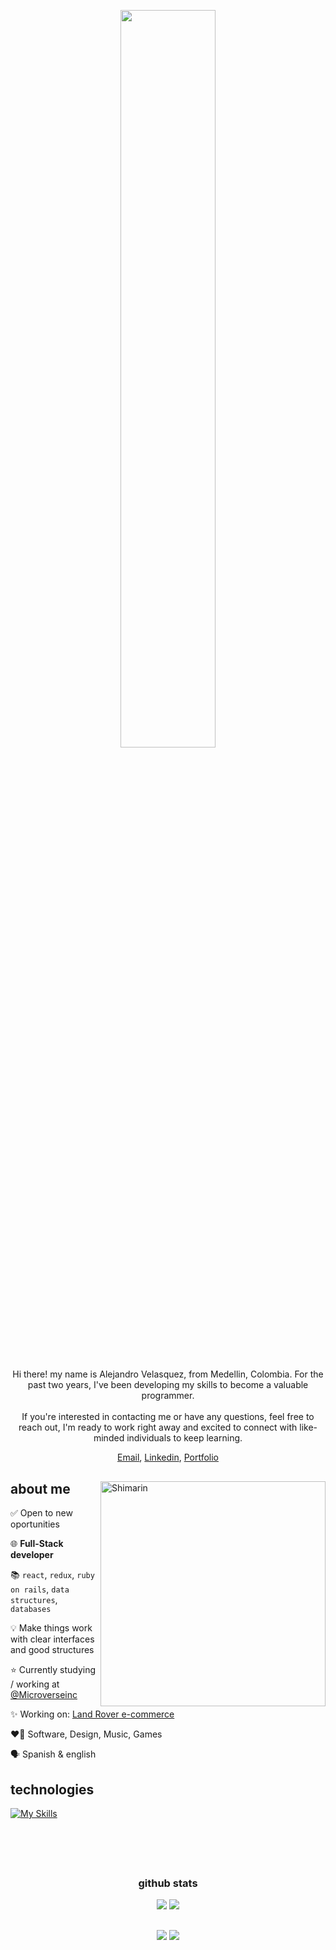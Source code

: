 <p align="center">
  <img src="https://user-images.githubusercontent.com/92229666/229752651-c7119c3b-01d0-4f52-91b5-2347732cac53.png" width="55%">
</p>
 
<h2></h2>

<div>
<p align="center">
Hi there! my name is Alejandro Velasquez, from Medellin, Colombia. For the past two years, I've been developing my skills to become a valuable programmer.
<br></br>
If you're interested in contacting me or have any questions, feel free to reach out, I'm ready to work right away and excited to connect with like-minded individuals to keep learning. 

<div align="center">
  <a href="mailto:alejandro.velzck@gmail.com">Email</a>,
  <a href="https://www.linkedin.com/in/velzckcode/">Linkedin</a>,
    <a href="https://velzck.netlify.app/">Portfolio</a>
</div>

<h2></h2>

<img align="right" width="360" alt="Shimarin" src="https://user-images.githubusercontent.com/92229666/229737792-10a38467-4843-4d10-9cac-18be234e1c3e.png"/>

<h2> about me </h2>

<p>
    <p> ✅ Open to new oportunities</p>
    <p> 🌐 <b>Full-Stack developer</b></p>
    <p> 📚 <code>react</code>, <code>redux</code>, <code>ruby on rails</code>, <code>data structures</code>, <code>databases</code> </p>
    <p> 💡 Make things work with clear interfaces and good structures</p>
    <p> ⭐ Currently studying / working at <a href="https://www.microverse.org/">@Microverseinc</a></p>
    <p> ✨ Working on: <a href="https://github.com/VelzckC0D3/Land-Rover-E-Commerce">Land Rover e-commerce</a></p>
    <p> ❤️‍🔥 Software, Design, Music, Games </p>
    <p> 🗣️ Spanish & english</p>
</p>
  
<h2>technologies</h2>

[![My Skills](https://skillicons.dev/icons?i=js,html,css,react,redux,ruby,rails,git,postgres,jest,github,netlify,bash,photoshop,xd,aftereffects&perline=8)](https://skillicons.dev)


<div align="right">
  </div>
  </div>
  
<h2></h2>
<br></br>
<h2></h2>

<div align="center">
  <h3>github stats</h3>
    <img src="https://github-readme-streak-stats.herokuapp.com/?user=VelzckC0D3&theme=monokai-metallian"/>
    <img src="https://github-readme-stats-git-masterrstaa-rickstaa.vercel.app/api?username=VelzckC0D3&theme=dracula"/>
</div>


<h2></h2>

<div align="center">
      <img src="https://komarev.com/ghpvc/?username=VelzckC0D3&style=plastic&color=593461"/>
        <img src="https://img.shields.io/badge/dynamic/json?logo=github&label=GitHub%20Stars&style=plastice&query=%24.stars&color=593461&url=https://api.github-star-counter.workers.dev/user/VelzckC0D3"/>
  
</div>
